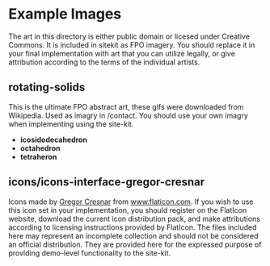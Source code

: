 # Example Images

The art in this directory is either public domain or licesed under Creative Commons. It is included in sitekit as FPO imagery. You should replace it in your final implementation with art that you can utilize legally, or give attribution according to the terms of the individual artists.

## rotating-solids
This is the ultimate FPO abstract art, these gifs were downloaded from Wikipedia. Used as imagry in /contact. You should use your own imagry when implementing using the site-kit. 
* **icosidodecahedron**
* **octahedron**
* **tetraheron**

## icons/icons-interface-gregor-cresnar
Icons made by <a href="https://www.flaticon.com/authors/gregor-cresnar" title="Gregor Cresnar">Gregor Cresnar</a> from <a href="https://www.flaticon.com/" title="Flaticon">www.flaticon.com</a>. If you wish to use this icon set in your implementation, you should register on the FlatIcon website, download the current icon distribution pack, and make attributions according to licensing instructions provided by FlatIcon. The files included here may represent an incomplete collection and should not be considered an official distribution. They are provided here for the expressed purpose of providing demo-level functionality to the site-kit.
